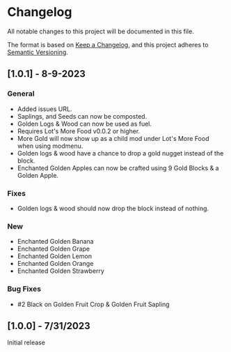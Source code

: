 # Changelog

All notable changes to this project will be documented in this file.

The format is based on [Keep a Changelog](https://keepachangelog.com/en/1.0.0/), and this project adheres to [Semantic Versioning](https://semver.org/spec/v2.0.0.html).

## [1.0.1] - 8-9-2023
### General
- Added issues URL.
- Saplings, and Seeds can now be composted.
- Golden Logs & Wood can now be used as fuel.
- Requires Lot's More Food v0.0.2 or higher.
- More Gold will now show up as a child mod under Lot's More Food when using modmenu.
- Golden logs & wood have a chance to drop a gold nugget instead of the block.
- Enchanted Golden Apples can now be crafted using 9 Gold Blocks & a Golden Apple.

### Fixes
- Golden logs & wood should now drop the block instead of nothing.

### New
- Enchanted Golden Banana
- Enchanted Golden Grape
- Enchanted Golden Lemon
- Enchanted Golden Orange
- Enchanted Golden Strawberry

### Bug Fixes
- #2 Black on Golden Fruit Crop & Golden Fruit Sapling

## [1.0.0] - 7/31/2023

Initial release